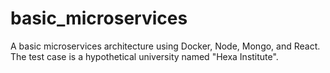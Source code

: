 # basic_microservices
A basic microservices architecture using Docker, Node, Mongo, and React.
The test case is a hypothetical university named "Hexa Institute".
